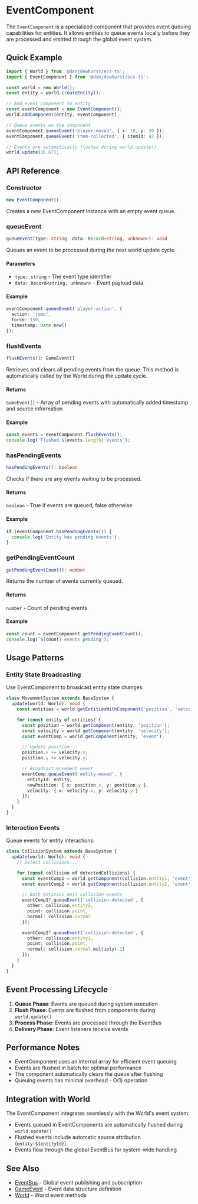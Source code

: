 # EventComponent

The `EventComponent` is a specialized component that provides event queuing capabilities for entities. It allows entities to queue events locally before they are processed and emitted through the global event system.

## Quick Example

```typescript
import { World } from '@danjdewhurst/ecs-ts';
import { EventComponent } from '@danjdewhurst/ecs-ts';

const world = new World();
const entity = world.createEntity();

// Add event component to entity
const eventComponent = new EventComponent();
world.addComponent(entity, eventComponent);

// Queue events on the component
eventComponent.queueEvent('player-moved', { x: 10, y: 20 });
eventComponent.queueEvent('item-collected', { itemId: 42 });

// Events are automatically flushed during world.update()
world.update(16.67);
```

## API Reference

### Constructor

```typescript
new EventComponent()
```

Creates a new EventComponent instance with an empty event queue.

### queueEvent

```typescript
queueEvent(type: string, data: Record<string, unknown>): void
```

Queues an event to be processed during the next world update cycle.

#### Parameters
- `type: string` - The event type identifier
- `data: Record<string, unknown>` - Event payload data

#### Example
```typescript
eventComponent.queueEvent('player-action', {
  action: 'jump',
  force: 150,
  timestamp: Date.now()
});
```

### flushEvents

```typescript
flushEvents(): GameEvent[]
```

Retrieves and clears all pending events from the queue. This method is automatically called by the World during the update cycle.

#### Returns
`GameEvent[]` - Array of pending events with automatically added timestamp and source information

#### Example
```typescript
const events = eventComponent.flushEvents();
console.log(`Flushed ${events.length} events`);
```

### hasPendingEvents

```typescript
hasPendingEvents(): boolean
```

Checks if there are any events waiting to be processed.

#### Returns
`boolean` - True if events are queued, false otherwise

#### Example
```typescript
if (eventComponent.hasPendingEvents()) {
  console.log('Entity has pending events');
}
```

### getPendingEventCount

```typescript
getPendingEventCount(): number
```

Returns the number of events currently queued.

#### Returns
`number` - Count of pending events

#### Example
```typescript
const count = eventComponent.getPendingEventCount();
console.log(`${count} events pending`);
```

## Usage Patterns

### Entity State Broadcasting

Use EventComponent to broadcast entity state changes:

```typescript
class MovementSystem extends BaseSystem {
  update(world: World): void {
    const entities = world.getEntitiesWithComponent('position', 'velocity', 'event');

    for (const entity of entities) {
      const position = world.getComponent(entity, 'position');
      const velocity = world.getComponent(entity, 'velocity');
      const eventComp = world.getComponent(entity, 'event');

      // Update position
      position.x += velocity.x;
      position.y += velocity.y;

      // Broadcast movement event
      eventComp.queueEvent('entity-moved', {
        entityId: entity,
        newPosition: { x: position.x, y: position.y },
        velocity: { x: velocity.x, y: velocity.y }
      });
    }
  }
}
```

### Interaction Events

Queue events for entity interactions:

```typescript
class CollisionSystem extends BaseSystem {
  update(world: World): void {
    // Detect collisions...

    for (const collision of detectedCollisions) {
      const eventComp1 = world.getComponent(collision.entity1, 'event');
      const eventComp2 = world.getComponent(collision.entity2, 'event');

      // Both entities emit collision events
      eventComp1?.queueEvent('collision-detected', {
        other: collision.entity2,
        point: collision.point,
        normal: collision.normal
      });

      eventComp2?.queueEvent('collision-detected', {
        other: collision.entity1,
        point: collision.point,
        normal: collision.normal.multiply(-1)
      });
    }
  }
}
```

## Event Processing Lifecycle

1. **Queue Phase**: Events are queued during system execution
2. **Flush Phase**: Events are flushed from components during `world.update()`
3. **Process Phase**: Events are processed through the EventBus
4. **Delivery Phase**: Event listeners receive events

## Performance Notes

- EventComponent uses an internal array for efficient event queuing
- Events are flushed in batch for optimal performance
- The component automatically clears the queue after flushing
- Queuing events has minimal overhead - O(1) operation

## Integration with World

The EventComponent integrates seamlessly with the World's event system:

- Events queued in EventComponents are automatically flushed during `world.update()`
- Flushed events include automatic source attribution (`entity:${entityId}`)
- Events flow through the global EventBus for system-wide handling

## See Also

- [EventBus](./event-bus.md) - Global event publishing and subscription
- [GameEvent](./game-event.md) - Event data structure definition
- [World](../core/world.md) - World event methods